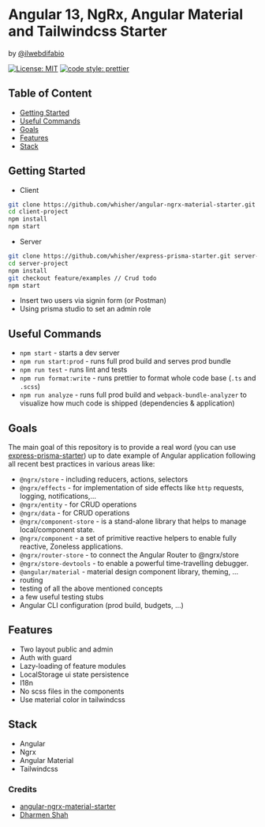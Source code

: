 # Angular 13, NgRx, Angular Material and Tailwindcss Starter

by [@ilwebdifabio](https://twitter.com/ilwebdifabio)

[![License: MIT](https://img.shields.io/badge/License-MIT-yellow.svg)](https://github.com/whisher/angular-ngrx-material-starter/blob/main/LICENSE)
[![code style: prettier](https://img.shields.io/badge/code_style-prettier-ff69b4.svg)](https://github.com/prettier/prettier)

## Table of Content

- [Getting Started](#getting-started)
- [Useful Commands](#useful-commands)
- [Goals](#goals)
- [Features](#features)
- [Stack](#stack)

## Getting Started

- Client

```bash
git clone https://github.com/whisher/angular-ngrx-material-starter.git client-project
cd client-project
npm install
npm start
```

- Server

```bash
git clone https://github.com/whisher/express-prisma-starter.git server-project
cd server-project
npm install
git checkout feature/examples // Crud todo
npm start
```

- Insert two users via signin form (or Postman)
- Using prisma studio to set an admin role

## Useful Commands

- `npm start` - starts a dev server
- `npm run start:prod` - runs full prod build and serves prod bundle
- `npm run test` - runs lint and tests
- `npm run format:write` - runs prettier to format whole code base (`.ts` and `.scss`)
- `npm run analyze` - runs full prod build and `webpack-bundle-analyzer` to visualize how much code is shipped (dependencies & application)

## Goals

The main goal of this repository is to provide a real word (you can use [express-prisma-starter](https://github.com/whisher/express-prisma-starter)) up to date example of Angular application following all recent best practices in various areas like:

- `@ngrx/store` - including reducers, actions, selectors
- `@ngrx/effects` - for implementation of side effects like `http` requests, logging, notifications,...
- `@ngrx/entity` - for CRUD operations
- `@ngrx/data` - for CRUD operations
- `@ngrx/component-store` - is a stand-alone library that helps to manage local/component state.
- `@ngrx/component` - a set of primitive reactive helpers to enable fully reactive, Zoneless applications.
- `@ngrx/router-store` - to connect the Angular Router to @ngrx/store
- `@ngrx/store-devtools` - to enable a powerful time-travelling debugger.
- `@angular/material` - material design component library, theming, ...
- routing
- testing of all the above mentioned concepts
- a few useful testing stubs
- Angular CLI configuration (prod build, budgets, ...)

## Features

- Two layout public and admin
- Auth with guard
- Lazy-loading of feature modules
- LocalStorage ui state persistence
- I18n
- No scss files in the components
- Use material color in tailwindcss

## Stack

- Angular
- Ngrx
- Angular Material
- Tailwindcss

### Credits

- [angular-ngrx-material-starter](https://github.com/tomastrajan/angular-ngrx-material-starter)
- [Dharmen Shah](https://indepth.dev/tutorials/angular/angular-material-theming-system-complete-guide)
